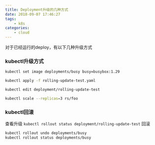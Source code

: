 ```yaml
---
title: Deployment升级的几种方式
date: 2018-09-07 17:46:27
tags:
    - k8s
categories:
    - cloud
---
```

对于已经运行的deploy，有以下几种升级方式
### kubectl升级方式
```bash
kubectl set image deployments/busy busy=busybox:1.29

kubectl apply -f rolling-update-test.yaml

kubectl edit deployment/rolling-update-test

kubectl scale --replicas=3 rs/foo
```
### kubectl回滚
查看升级
`kubectl rollout status deployment/rolling-update-test`
回滚
```bash
kubectl rollout undo deployments/busy
kubectl rollout status deployments/busy
```